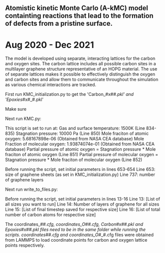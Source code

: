 ## Atomistic kinetic Monte Carlo (A-kMC) model containting reactions that lead to the formation of defects from a pristine surface. 
# Aug 2020 - Dec 2021

The model is developed using separate, interacting lattices for the carbon and oxygen sites. The carbon lattice includes all possible carbon sites in a multilayer graphene structure representative of an HOPG material. The use of separate lattices makes it possible to effectively distinguish the oxygen and carbon sites and allow them to communicate throughout the simulation as various chemical interactions are tracked. 

First run KMC_initialization.py to get the 'Carbon_#x#_#.pkl' and 'Epoxies_#x#_#.pkl'

Make sure

Next run KMC.py:

This script is set to run at:
Gas and surface temperature: 1500K (Line 834-835)
Stagnation pressure: 10000 Pa (Line 850)
Mole fraciton of atomic oxygen: 5.68167898e-06 (Obtained from NASA CEA database)
Mole Fraction of molecular oxygen: 1.93874074e-01 (Obtained from NASA CEA database)
Partial pressure of atomic oxygen = Stagnation pressure * Mole fraciton of atomic oxygen (Line 851)
Partial pressure of molecular oxygen = Stagnation pressure * Mole fraciton of molecular oxygen (Line 852)

Before running the script, set initial parameters in lines 653-654
Line 653: size of graphene sheets (as set in KMC_initialization.py)
Line 737: number of graphene layers

Next run write_to_files.py:

Before running the script, set initial parameters in lines 13-16
Line 13: [List of all sizes you want to run]
Line 14: Number of layers of graphene for all sizes
Line 15: [List of final timestep saved for respective size]
Line 16: [List of total number of carbon atoms for respective size]

The coordinates_#_#.cfg, coordinates_O_#_#.cfg, Carbon_#x#_#.pkl and Epoxies_#x#_#.pkl files need to be in the same folder while running the scripts.
coordinates_#_#.cfg and coordinates_O_#_#.cfg files were obtained from LAMMPS to load coordinate points for carbon and oxygen lattice points respectively.
